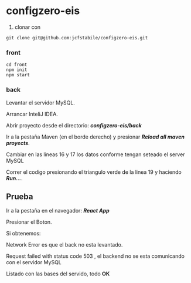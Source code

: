 # configzero-eis

1. clonar con 

```
git clone git@github.com:jcfstabile/configzero-eis.git
```

### front

```
cd front
npm init
npm start
```

### back

Levantar el servidor MySQL.

Arrancar InteliJ IDEA.

Abrir proyecto desde el directorio: _**configzero-eis/back**_

Ir a la pestaña Maven (en el borde derecho) y presionar _**Reload all maven proyects**_.

Cambiar en las lineas 16 y 17 los datos conforme tengan seteado el server MySQL

Correr el codigo presionando el triangulo verde de la linea 19 y haciendo _**Run...**_.

## Prueba

Ir a la pestaña en el navegador: _**React App**_

Presionar el Boton.

Si obtenemos:

Network Error es que el back no esta levantado.

Request failed with status code 503 , el backend no se esta comunicando con el servidor MySQL

Listado con las bases del servido, todo **OK**

